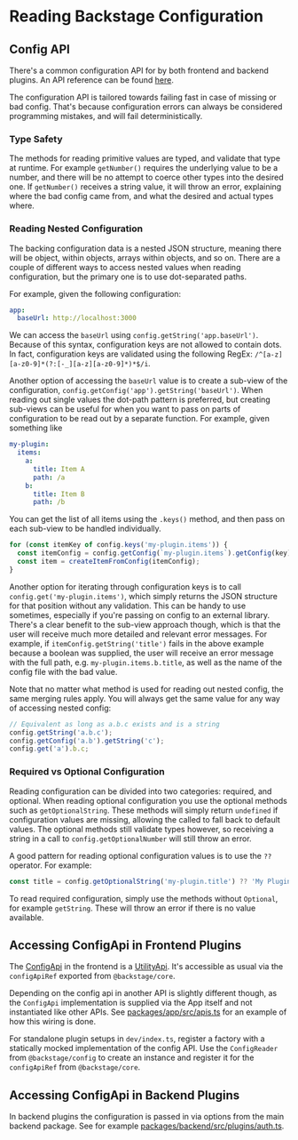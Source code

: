 # Reading Backstage Configuration

## Config API

There's a common configuration API for by both frontend and backend plugins. An
API reference can be found [here](../reference/utility-apis/Config.md).

The configuration API is tailored towards failing fast in case of missing or bad
config. That's because configuration errors can always be considered programming
mistakes, and will fail deterministically.

### Type Safety

The methods for reading primitive values are typed, and validate that type at
runtime. For example `getNumber()` requires the underlying value to be a number,
and there will be no attempt to coerce other types into the desired one. If
`getNumber()` receives a string value, it will throw an error, explaining where
the bad config came from, and what the desired and actual types where.

### Reading Nested Configuration

The backing configuration data is a nested JSON structure, meaning there will be
object, within objects, arrays within objects, and so on. There are a couple of
different ways to access nested values when reading configuration, but the
primary one is to use dot-separated paths.

For example, given the following configuration:

```yaml
app:
  baseUrl: http://localhost:3000
```

We can access the `baseUrl` using `config.getString('app.baseUrl')`. Because of
this syntax, configuration keys are not allowed to contain dots. In fact,
configuration keys are validated using the following RegEx:
`/^[a-z][a-z0-9]*(?:[-_][a-z][a-z0-9]*)*$/i`.

Another option of accessing the `baseUrl` value is to create a sub-view of the
configuration, `config.getConfig('app').getString('baseUrl')`. When reading out
single values the dot-path pattern is preferred, but creating sub-views can be
useful for when you want to pass on parts of configuration to be read out by a
separate function. For example, given something like

```yaml
my-plugin:
  items:
    a:
      title: Item A
      path: /a
    b:
      title: Item B
      path: /b
```

You can get the list of all items using the `.keys()` method, and then pass on
each sub-view to be handled individually.

```ts
for (const itemKey of config.keys('my-plugin.items')) {
  const itemConfig = config.getConfig(`my-plugin.items`).getConfig(key);
  const item = createItemFromConfig(itemConfig);
}
```

Another option for iterating through configuration keys is to call
`config.get('my-plugin.items')`, which simply returns the JSON structure for
that position without any validation. This can be handy to use sometimes,
especially if you're passing on config to an external library. There's a clear
benefit to the sub-view approach though, which is that the user will receive
much more detailed and relevant error messages. For example, if
`itemConfig.getString('title')` fails in the above example because a boolean was
supplied, the user will receive an error message with the full path, e.g.
`my-plugin.items.b.title`, as well as the name of the config file with the bad
value.

Note that no matter what method is used for reading out nested config, the same
merging rules apply. You will always get the same value for any way of accessing
nested config:

```ts
// Equivalent as long as a.b.c exists and is a string
config.getString('a.b.c');
config.getConfig('a.b').getString('c');
config.get('a').b.c;
```

### Required vs Optional Configuration

Reading configuration can be divided into two categories: required, and
optional. When reading optional configuration you use the optional methods such
as `getOptionalString`. These methods will simply return `undefined` if
configuration values are missing, allowing the called to fall back to default
values. The optional methods still validate types however, so receiving a string
in a call to `config.getOptionalNumber` will still throw an error.

A good pattern for reading optional configuration values is to use the `??`
operator. For example:

```ts
const title = config.getOptionalString('my-plugin.title') ?? 'My Plugin';
```

To read required configuration, simply use the methods without `Optional`, for
example `getString`. These will throw an error if there is no value available.

## Accessing ConfigApi in Frontend Plugins

The [ConfigApi](../reference/utility-apis/Config.md) in the frontend is a
[UtilityApi](../api/utility-apis.md). It's accessible as usual via the
`configApiRef` exported from `@backstage/core`.

Depending on the config api in another API is slightly different though, as the
`ConfigApi` implementation is supplied via the App itself and not instantiated
like other APIs. See
[packages/app/src/apis.ts](https://github.com/spotify/backstage/blob/244eef851f5aa19f91c7c9b5c12d5df95cf482ca/packages/app/src/apis.ts#L66)
for an example of how this wiring is done.

For standalone plugin setups in `dev/index.ts`, register a factory with a
statically mocked implementation of the config API. Use the `ConfigReader` from
`@backstage/config` to create an instance and register it for the `configApiRef`
from `@backstage/core`.

## Accessing ConfigApi in Backend Plugins

In backend plugins the configuration is passed in via options from the main
backend package. See for example
[packages/backend/src/plugins/auth.ts](https://github.com/spotify/backstage/blob/244eef851f5aa19f91c7c9b5c12d5df95cf482ca/packages/backend/src/plugins/auth.ts#L23).
